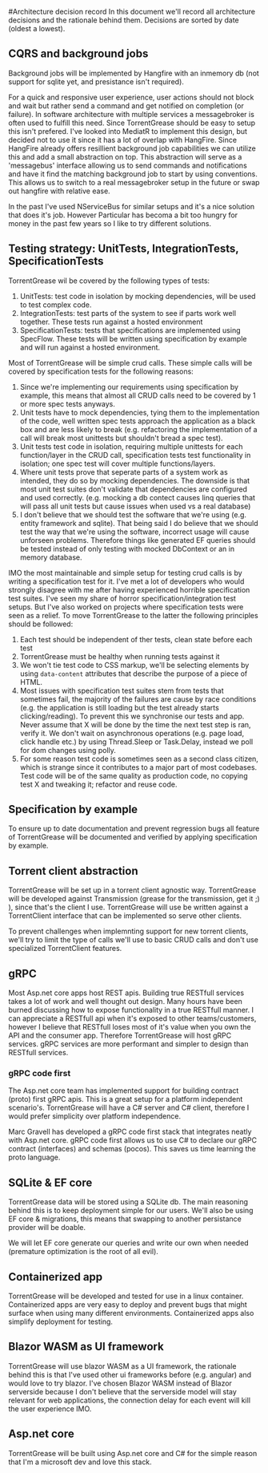 #Architecture decision record
In this document we'll record all architecture decisions and the rationale behind them. Decisions are sorted by date (oldest a lowest).

## CQRS and background jobs
Background jobs will be implemented by Hangfire with an inmemory db (not support for sqlite yet, and presistance isn't required).

For a quick and responsive user experience, user actions should not block and wait but rather send a command and get notified on completion (or failure). 
In software architecture with multiple services a messagebroker is often used to fulfill this need. 
Since TorrentGrease should be easy to setup this isn't prefered. I've looked into MediatR to implement this design, but decided not to use it since it has a lot of overlap with HangFire.
Since HangFire already offers resillient background job capabilities we can utilize this and add a small abstraction on top.
This abstraction will serve as a 'messagebus' interface allowing us to send commands and notifications and have it find the matching background job to start by using conventions.
This allows us to switch to a real messagebroker setup in the future or swap out hangfire with relative ease.

In the past I've used NServiceBus for similar setups and it's a nice solution that does it's job. However Particular has becoma a bit too hungry for money in the past few years so I like to try different solutions. 

## Testing strategy: UnitTests, IntegrationTests, SpecificationTests
TorrentGrease wil be covered by the following types of tests:
1. UnitTests: test code in isolation by mocking dependencies, will be used to test complex code.
1. IntegrationTests: test parts of the system to see if parts work well together. These tests run against a hosted environment
1. SpecificationTests: tests that specifications are implemented using SpecFlow. These tests will be written using specification by example and will run against a hosted environment.

Most of TorrentGrease will be simple crud calls. These simple calls will be covered by specification tests for the following reasons:
1. Since we're implementing our requirements using specification by example, this means that almost all CRUD calls need to be covered by 1 or more spec tests anyways.
1. Unit tests have to mock dependencies, tying them to the implementation of the code, well written spec tests approach the application as a black box and are less likely to break (e.g. refactoring the implementation of a call will break most unittests but shouldn't bread a spec test).
1. Unit tests test code in isolation, requiring multiple unittests for each function/layer in the CRUD call, specification tests test functionality in isolation; one spec test will cover multiple functions/layers.
1. Where unit tests prove that seperate parts of a system work as intended, they do so by mocking dependencies. The downside is that most unit test suites don't validate that dependencies are configured and used correctly. (e.g. mocking a db contect causes linq queries that will pass all unit tests but cause issues when used vs a real database)
1. I don't believe that we should test the software that we're using (e.g. entity framework and sqlite). That being said I do believe that we should test the way that we're using the software, incorrect usage will cause unforseen problems. Therefore things like generated EF queries should be tested instead of only testing with mocked DbContext or an in memory database.

IMO the most maintainable and simple setup for testing crud calls is by writing a specification test for it. I've met a lot of developers who would strongly disagree with me after having experienced horrible specification test suites.
I've seen my share of horror specification/integration test setups. But I've also worked on projects where specification tests were seen as a relief.
To move TorrentGrease to the latter the following principles should be followed:
1. Each test should be independent of ther tests, clean state before each test
1. TorrentGrease must be healthy when running tests against it
1. We won't tie test code to CSS markup, we'll be selecting elements by using `data-content` attributes that describe the purpose of a piece of HTML.
1. Most issues with specification test suites stem from tests that sometimes fail, the majority of the failures are cause by race conditions (e.g. the application is still loading but the test already starts clicking/reading). To prevent this we synchronise our tests and app. Never assume that X will be done by the time the next test step is ran, verify it. We don't wait on asynchronous operations (e.g. page load, click handle etc.) by using Thread.Sleep or Task.Delay, instead we poll for dom changes using polly.
1. For some reason test code is sometimes seen as a second class citizen, which is strange since it contributes to a major part of most codebases. Test code will be of the same quality as production code, no copying test X and tweaking it; refactor and reuse code.

## Specification by example
To ensure up to date documentation and prevent regression bugs all feature of TorrentGrease will be documented and verified by applying specification by example.

## Torrent client abstraction
TorrentGrease will be set up in a torrent client agnostic way. TorrentGrease will be developed against Transmission (grease for the transmission, get it ;) ), since that's the client I use.
TorrentGrease will use be written against a TorrentClient interface that can be implemented so serve other clients.

To prevent challenges when implemnting support for new torrent clients, we'll try to limit the type of calls we'll use to basic CRUD calls and don't use specialized TorrentClient features.

## gRPC
Most Asp.net core apps host REST apis. Building true RESTfull services takes a lot of work and well thought out design. 
Many hours have been burned discussing how to expose functionality in a true RESTfull manner. I can appreciate a RESTfull api when it's exposed to other teams/customers, however I believe that RESTfull loses most of it's value when you own the API and the consumer app.
Therefore TorrentGrease will host gRPC services. gRPC services are more performant and simpler to design than RESTfull services.

### gRPC code first
The Asp.net core team has implemented support for building contract (proto) first gRPC apis. This is a great setup for a platform independent scenario's.
TorrentGrease will have a C# server and C# client, therefore I would prefer simplicity over platform independence. 

Marc Gravell has developed a gRPC code first stack that integrates neatly with Asp.net core.
gRPC code first allows us to use C# to declare our gRPC contract (interfaces) and schemas (pocos). This saves us time learning the proto language.

## SQLite & EF core
TorrentGrease data will be stored using a SQLite db. The main reasoning behind this is to keep deployment simple for our users.
We'll also be using EF core & migrations, this means that swapping to another persistance provider will be doable.

We will let EF core generate our queries and write our own when needed (premature optimization is the root of all evil).

## Containerized app
TorrentGrease will be developed and tested for use in a linux container. Containerized apps are very easy to deploy and prevent bugs that might surface when using many different environments. 
Containerized apps also simplify deployment for testing.

## Blazor WASM as UI framework
TorrentGrease will use blazor WASM as a UI framework, the rationale behind this is that I've used other ui frameworks before (e.g. angular) and would love to try blazor.
I've chosen Blazor WASM instead of Blazor serverside because I don't believe that the serverside model will stay relevant for web applications, the connection delay for each event will kill the user experience IMO.

## Asp.net core
TorrentGrease will be built using Asp.net core and C# for the simple reason that I'm a microsoft dev and love this stack.